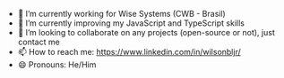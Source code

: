 
- 🔭 I’m currently working for Wise Systems (CWB - Brasil)
- 🌱 I’m currently improving my JavaScript and TypeScript skills
- 👯 I’m looking to collaborate on any projects (open-source or not), just contact me
- 📫 How to reach me: https://www.linkedin.com/in/wilsonbljr/
- 😄 Pronouns: He/Him
